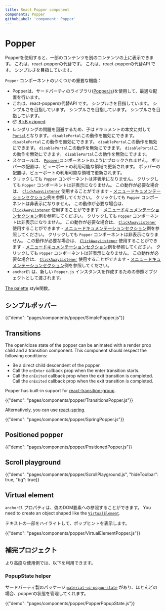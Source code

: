 ```yaml
---
title: React Popper component
components: Popper
githubLabel: 'component: Popper'
---
```


# Popper

<p class="description">Popperを使用すると、一部のコンテンツを別のコンテンツの上に表示できます。 これは、react-popperの代替です。 これは、react-popperの代替API です。 シンプルさを目指しています。</p>

`Popper` コンポーネントのいくつかの重要な機能：

- Popperは、サードパーティのライブラリ([Popper.js](https://github.com/popperjs/popper-core))を使用して、最適な配置を行います。
- これは、react-popperの代替API です。 シンプルさを目指しています。 シンプルさを目指しています。 シンプルさを目指しています。 シンプルさを目指しています。
- 📦 [8 kB gzipped](/size-snapshot).
- レンダリングの問題を回避するため、子はドキュメントの本文に対して [`Portal`](/components/portal/)となります。 `disablePortal`この動作を無効にできます。 `disablePortal`この動作を無効にできます。 `disablePortal`この動作を無効にできます。 `disablePortal`この動作を無効にできます。 `disablePortal`この動作を無効にできます。 `disablePortal`この動作を無効にできます。
- スクロールは、 [`Popover`](/components/popover/)コンポーネントのようにブロックされません。 ポッパーの配置は、ビューポートの利用可能な領域で更新されます。 ポッパーの配置は、ビューポートの利用可能な領域で更新されます。
- クリックしても `Popper` コンポーネントは非表示になりません。 クリックしても `Popper` コンポーネントは非表示になりません。 この動作が必要な場合は、 [`ClickAwayListener`](/components/click-away-listener/) 使用することができます - [メニュードキュメンテーションセクション](/components/menus/#menulist-composition)例を参照してください。 クリックしても `Popper` コンポーネントは非表示になりません。 この動作が必要な場合は、 [`ClickAwayListener`](/components/click-away-listener/) 使用することができます - [メニュードキュメンテーションセクション](/components/menus/#menulist-composition)例を参照してください。 クリックしても `Popper` コンポーネントは非表示になりません。 この動作が必要な場合は、 [`ClickAwayListener`](/components/click-away-listener/) 使用することができます - [メニュードキュメンテーションセクション](/components/menus/#menulist-composition)例を参照してください。 クリックしても `Popper` コンポーネントは非表示になりません。 この動作が必要な場合は、 [`ClickAwayListener`](/components/click-away-listener/) 使用することができます - [メニュードキュメンテーションセクション](/components/menus/#menulist-composition)例を参照してください。 クリックしても `Popper` コンポーネントは非表示になりません。 この動作が必要な場合は、 [`ClickAwayListener`](/components/click-away-listener/) 使用することができます - [メニュードキュメンテーションセクション](/components/menus/#menulist-composition)例を参照してください。
- `anchorEl` は、新しい `Popper.js` インスタンスを作成するための参照オブジェクトとして渡されます。

[The palette](/system/palette/) style関数。

## シンプルポッパー

{{"demo": "pages/components/popper/SimplePopper.js"}}

## Transitions

The open/close state of the popper can be animated with a render prop child and a transition component. This component should respect the following conditions:

- Be a direct child descendent of the popper.
- Call the `onEnter` callback prop when the enter transition starts.
- Call the `onExited` callback prop when the exit transition is completed. Call the `onExited` callback prop when the exit transition is completed.

Popper has built-in support for [react-transition-group](https://github.com/reactjs/react-transition-group).

{{"demo": "pages/components/popper/TransitionsPopper.js"}}

Alternatively, you can use [react-spring](https://github.com/react-spring/react-spring).

{{"demo": "pages/components/popper/SpringPopper.js"}}

## Positioned popper

{{"demo": "pages/components/popper/PositionedPopper.js"}}

## Scroll playground

{{"demo": "pages/components/popper/ScrollPlayground.js", "hideToolbar": true, "bg": true}}

## Virtual element

`anchorEl` プロパティは、偽のDOM要素への参照することができます。 You need to create an object shaped like the [`VirtualElement`](https://popper.js.org/docs/v2/virtual-elements/).

テキストの一部をハイライトして、ポップヒントを表示します。

{{"demo": "pages/components/popper/VirtualElementPopper.js"}}

## 補完プロジェクト

より高度な使用例では、以下を利用できます。

### PopupState helper

サードパーティ製のパッケージ [`material-ui-popup-state`](https://github.com/jcoreio/material-ui-popup-state) があり、ほとんどの場合、popperの状態を管理してくれます。

{{"demo": "pages/components/popper/PopperPopupState.js"}}
